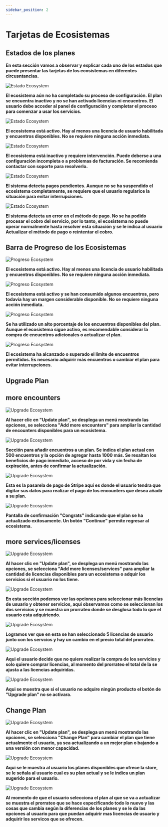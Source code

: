 ```yaml
---
sidebar_position: 2
---
```


# Tarjetas de Ecosistemas

## Estados de los planes

**En esta sección vamos a observar y explicar cada uno de los estados que puede presentar las tarjetas de los ecosistemas en diferentes circusntancias.**

![Estado Ecosystem](/img/store-usuario/Card-ecosystem-(6).png)

**El ecosistema aún no ha completado su proceso de configuración. El plan se encuentra inactivo y no se han activado licencias ni encuentros. El usuario debe acceder al panel de configuración y completar el proceso para comenzar a usar los servicios.**

![Estado Ecosystem](/img/store-usuario/Card-ecosystem-(8).png)

**El ecosistema está activo. Hay al menos una licencia de usuario habilitada y encuentros disponibles. No se requiere ninguna acción inmediata.**

![Estado Ecosystem](/img/store-usuario/Card-ecosystem-(7).png)

**El ecosistema está inactivo y requiere intervención. Puede deberse a una configuración incompleta o a problemas de facturación. Se recomienda contactar con soporte para resolverlo.**

![Estado Ecosystem](/img/store-usuario/Card-ecosystem-(2).png)

**El sistema detecta pagos pendientes. Aunque no se ha suspendido el ecosistema completamente, se requiere que el usuario regularice la situación para evitar interrupciones.**

![Estado Ecosystem](/img/store-usuario/Card-ecosystem-(1).png)

**El sistema detecta un error en el método de pago. No se ha podido procesar el cobro del servicio, por lo tanto, el ecosistema no puede operar normalmente hasta resolver esta situación y se le indica al usuario Actualizar el método de pago o reintentar el cobro.**

## Barra de Progreso de los Ecosistemas

![Progreso Ecosystem](/img/store-usuario/Card-ecosystem-(8).png)

**El ecosistema está activo. Hay al menos una licencia de usuario habilitada y encuentros disponibles. No se requiere ninguna acción inmediata.**

![Progreso Ecosystem](/img/store-usuario/Card-ecosystem-(4).png)

**El ecosistema está activo y se han consumido algunos encuentros, pero todavía hay un margen considerable disponible. No se requiere ninguna acción inmediata.**

![Progreso Ecosystem](/img/store-usuario/Card-ecosystem-(3).png)

**Se ha utilizado un alto porcentaje de los encuentros disponibles del plan. Aunque el ecosistema sigue activo, es recomendable considerar la compra de encuentros adicionales o actualizar el plan.**

![Progreso Ecosystem](/img/store-usuario/Card-ecosystem-(5).png)

**El ecosistema ha alcanzado o superado el límite de encuentros permitidos. Es necesario adquirir más encuentros o cambiar el plan para evitar interrupciones.**

## Upgrade Plan

## more encounters

![Upgrade Ecosystem](/img/store-usuario/upgrade-ecosystem-1.png)

**Al hacer clic en "Update plan", se desplega un menú mostrando las opciones, se selecciona "Add more encounters" para ampliar la cantidad de encounters disponibles para un ecosistema.**

![Upgrade Ecosystem](/img/store-usuario/more-encounters-2.png)

**Sección para añadir encuentros a un plan. Se indica el plan actual con 500 encuentros y la opción de agregar hasta 1000 más. Se resaltan los beneficios de pago inmediato, acceso de por vida y sin fecha de expiración, antes de confirmar la actualización.**

![Upgrade Ecosystem](/img/store-usuario/pay-pasarela-1.png)

**Esta es la pasarela de pago de Stripe aqui es donde el usuario tendra que digitar sus datos para realizar el pago de los encounters que desea añadir a su plan.**

![Upgrade Ecosystem](/img/store-usuario/more-encounters-1.png)

**Pantalla de confirmación "Congrats" indicando que el plan se ha actualizado exitosamente. Un botón "Continue" permite regresar al ecosistema.**

## more services/licenses

![Upgrade Ecosystem](/img/store-usuario/upgrade-ecosystem-2.png)

**Al hacer clic en "Update plan", se desplega un menú mostrando las opciones, se selecciona "Add more licenses/services" para ampliar la cantidad de licencias disponibles para un ecosistema o adquir los servicios si el usuario no los tiene.**

![Upgrade Ecosystem](/img/store-usuario/more-S-L-1.png)

**En esta sección podemos ver las opciones para seleccionar más licencias de usuario y obtener servicios, aqui observamos como se seleccionan los dos servicios y se muestra un prorrateo donde se desglosa todo lo que el usuario esta adquiriendo.**

![Upgrade Ecosystem](/img/store-usuario/more-S-L-2.png)

**Logramos ver que en esta se han seleccionado 5 licencias de usuario junto con los servcios y hay un cambio en el precio total del prorrateo.**

![Upgrade Ecosystem](/img/store-usuario/more-S-L-3.png)

**Aqui el usuario decide que no quiere realizar la compra de los servicios y solo quiere comprar licencias, al momento del prorrateo el total de la se ajusta a las licencias adquiridas.**

![Upgrade Ecosystem](/img/store-usuario/more-S-L-4.png)

**Aqui se muestra que si el usuario no adquire ningún producto el botón de "Upgrade plan" no se activara.**

## Change Plan

![Upgrade Ecosystem](/img/store-usuario/upgrade-ecosystem-3.png)

**Al hacer clic en "Update plan", se desplega un menú mostrando las opciones, se selecciona "Change Plan" para cambiar el plan que tiene actualmente el usuario, ya sea actualizando a un mejor plan o bajando a una versión con menor capacidad.**

![Upgrade Ecosystem](/img/store-usuario/change-plan-1.png)

**Aqui se le muestra al usuario los planes disponibles que ofrece la store, se le señala al usuario cual es su plan actual y se le indica un plan sugerido para el usuario.**

![Upgrade Ecosystem](/img/store-usuario/change-plan-3.png)

**Al momento de que el usuario selecciona el plan al que se va a actualizar se muestra el prorrateo que se hace especificando todo lo nuevo y las cosas que cambia según la diferencias de los planes y se le da las opciones al usuario para que puedan adquirir mas licencias de usuario y adquirir los servicos que se ofrecen.**
